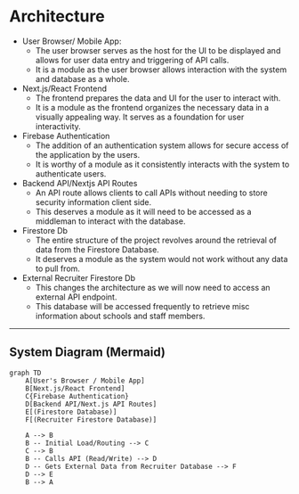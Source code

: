 # Architecture

* User Browser/ Mobile App:
  * The user browser serves as the host for the UI to be displayed and allows for user data entry and triggering of API calls.
  * It is a module as the user browser allows interaction with the system and database as a whole.
* Next.js/React Frontend
  * The frontend prepares the data and UI for the user to interact with.
  * It is a module as the frontend organizes the necessary data in a visually appealing way. It serves as a foundation for user interactivity.
* Firebase Authentication
  * The addition of an authentication system allows for secure access of the application by the users.
  * It is worthy of a module as it consistently interacts with the system to authenticate users.
* Backend API/Nextjs API Routes
  * An API route allows clients to call APIs without needing to store security information client side.
  * This deserves a module as it will need to be accessed as a middleman to interact with the database.
* Firestore Db
  * The entire structure of the project revolves around the retrieval of data from the Firestore Database.
  * It deserves a module as the system would not work without any data to pull from.
* External Recruiter Firestore Db
  * This changes the architecture as we will now need to access an external API endpoint.
  * This database will be accessed frequently to retrieve misc information about schools and staff members.

---

## System Diagram (Mermaid)

```mermaid
graph TD
    A[User's Browser / Mobile App]
    B[Next.js/React Frontend]
    C{Firebase Authentication}
    D[Backend API/Next.js API Routes]
    E[(Firestore Database)]
    F[(Recruiter Firestore Database)]

    A --> B 
    B -- Initial Load/Routing --> C
    C --> B
    B -- Calls API (Read/Write) --> D
    D -- Gets External Data from Recruiter Database --> F
    D --> E
    B --> A



